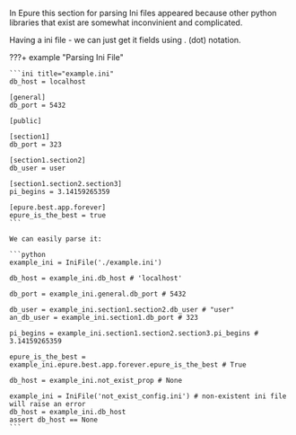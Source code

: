 In Epure this section for parsing Ini files appeared because other python libraries that exist are somewhat inconvinient and complicated.

Having a ini file - we can just get it fields using . (dot) notation.

???+ example "Parsing Ini File"

    ```ini title="example.ini"
    db_host = localhost

    [general]
    db_port = 5432

    [public]

    [section1]
    db_port = 323

    [section1.section2]
    db_user = user

    [section1.section2.section3]
    pi_begins = 3.14159265359

    [epure.best.app.forever]
    epure_is_the_best = true
    ```

    We can easily parse it:

    ```python 
    example_ini = IniFile('./example.ini')

    db_host = example_ini.db_host # 'localhost'

    db_port = example_ini.general.db_port # 5432

    db_user = example_ini.section1.section2.db_user # "user"
    an_db_user = example_ini.section1.db_port # 323

    pi_begins = example_ini.section1.section2.section3.pi_begins # 3.14159265359

    epure_is_the_best = example_ini.epure.best.app.forever.epure_is_the_best # True

    db_host = example_ini.not_exist_prop # None

    example_ini = IniFile('not_exist_config.ini') # non-existent ini file will raise an error
    db_host = example_ini.db_host
    assert db_host == None
    ```